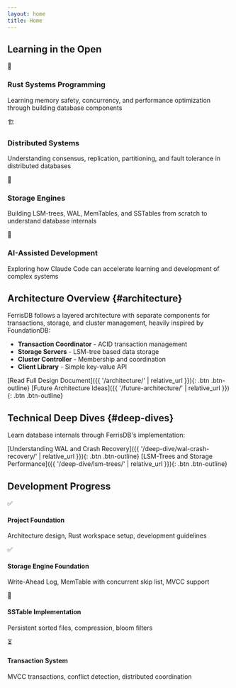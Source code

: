```yaml
---
layout: home
title: Home
---
```


## Learning in the Open

<div class="features-grid">
  <div class="feature-card">
    <div class="feature-icon">🦀</div>
    <h3>Rust Systems Programming</h3>
    <p>Learning memory safety, concurrency, and performance optimization through building database components</p>
  </div>
  
  <div class="feature-card">
    <div class="feature-icon">🏗️</div>
    <h3>Distributed Systems</h3>
    <p>Understanding consensus, replication, partitioning, and fault tolerance in distributed databases</p>
  </div>
  
  <div class="feature-card">
    <div class="feature-icon">💾</div>
    <h3>Storage Engines</h3>
    <p>Building LSM-trees, WAL, MemTables, and SSTables from scratch to understand database internals</p>
  </div>
  
  <div class="feature-card">
    <div class="feature-icon">🤖</div>
    <h3>AI-Assisted Development</h3>
    <p>Exploring how Claude Code can accelerate learning and development of complex systems</p>
  </div>
</div>

## Architecture Overview {#architecture}

FerrisDB follows a layered architecture with separate components for transactions, storage, and cluster management, heavily inspired by FoundationDB:

- **Transaction Coordinator** - ACID transaction management
- **Storage Servers** - LSM-tree based data storage
- **Cluster Controller** - Membership and coordination
- **Client Library** - Simple key-value API

[Read Full Design Document]({{ '/architecture/' | relative_url }}){: .btn .btn-outline}
[Future Architecture Ideas]({{ '/future-architecture/' | relative_url }}){: .btn .btn-outline}

## Technical Deep Dives {#deep-dives}

Learn database internals through FerrisDB's implementation:

[Understanding WAL and Crash Recovery]({{ '/deep-dive/wal-crash-recovery/' | relative_url }}){: .btn .btn-outline}
[LSM-Trees and Storage Performance]({{ '/deep-dive/lsm-trees/' | relative_url }}){: .btn .btn-outline}

## Development Progress

<div class="progress-list">
  <div class="progress-item completed">
    <span class="progress-icon">✅</span>
    <div class="progress-details">
      <h4>Project Foundation</h4>
      <p>Architecture design, Rust workspace setup, development guidelines</p>
    </div>
  </div>
  
  <div class="progress-item completed">
    <span class="progress-icon">✅</span>
    <div class="progress-details">
      <h4>Storage Engine Foundation</h4>
      <p>Write-Ahead Log, MemTable with concurrent skip list, MVCC support</p>
    </div>
  </div>
  
  <div class="progress-item in-progress">
    <span class="progress-icon">🚧</span>
    <div class="progress-details">
      <h4>SSTable Implementation</h4>
      <p>Persistent sorted files, compression, bloom filters</p>
    </div>
  </div>
  
  <div class="progress-item pending">
    <span class="progress-icon">⏳</span>
    <div class="progress-details">
      <h4>Transaction System</h4>
      <p>MVCC transactions, conflict detection, distributed coordination</p>
    </div>
  </div>
</div>
